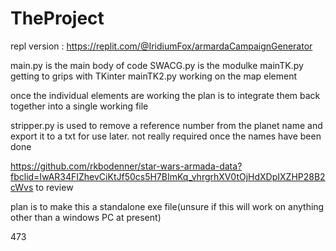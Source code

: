 # TheProject

repl version : https://replit.com/@IridiumFox/armardaCampaignGenerator

main.py is the main body of code
SWACG.py is the modulke 
mainTK.py getting to grips with TKinter
mainTK2.py working on the map element

once the individual elements are working the plan is to integrate them back together into a single working file

stripper.py is used to remove a reference number from the planet name and export it to a txt for use later. not really required once the names have been done 

https://github.com/rkbodenner/star-wars-armada-data?fbclid=IwAR34FIZhevCiKtJf50cs5H7BImKq_vhrgrhXV0tOjHdXDpIXZHP28B2cWvs to review

plan is to make this a standalone exe file(unsure if this will work on anything other than a windows PC at present)

473

